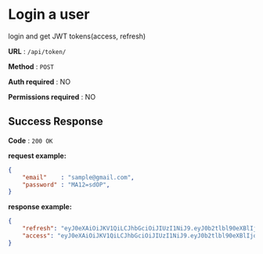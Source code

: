 # Login a user

login and get JWT tokens(access, refresh)

**URL** : `/api/token/`

**Method** : `POST`

**Auth required** : NO

**Permissions required** : NO

## Success Response

**Code** : `200 OK`

**request example:**
```json
{
    "email"    : "sample@gmail.com",
    "password" : "MA12=sdOP",
}
```

**response example:**
```json
{
    "refresh": "eyJ0eXAiOiJKV1QiLCJhbGciOiJIUzI1NiJ9.eyJ0b2tlbl90eXBlIjoicmVmcmVzaCIsImV4cCI6MTY1NzYyNTgxNCwiaWF0IjoxNjU3NTM5NDE0LCJqdGkiOiIyYjc1ZDIzM2E2N2M0YWUxYmYxZDgxODA2ZTk2NTNkMyIsInVzZXJfaWQiOjF9.RUdveEQ_u6VDTCBdLCF0UR0jAp9-zQZgYVpJt1Ote9k",
    "access": "eyJ0eXAiOiJKV1QiLCJhbGciOiJIUzI1NiJ9.eyJ0b2tlbl90eXBlIjoiYWNjZXNzIiwiZXhwIjoxNjU3NTM5NzE0LCJpYXQiOjE2NTc1Mzk0MTQsImp0aSI6IjM4ZGJiMzk4NDA1YTQzMTViNTBjMjVkMTkwOTczNWI5IiwidXNlcl9pZCI6MX0.SGoj6oZnN44Ycnf5RAlH6KJcyFmvkIKJqdOaQv6_wik"
}
```
